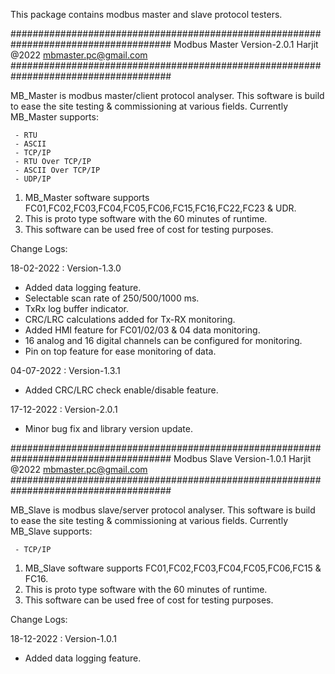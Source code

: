 This package contains modbus master and slave protocol testers.

#####################################################################################
Modbus Master
Version-2.0.1
Harjit @2022
mbmaster.pc@gmail.com
#####################################################################################

MB_Master is modbus master/client protocol analyser. This software is build to ease the site testing
& commissioning at various fields. Currently MB_Master supports:

     - RTU
     - ASCII
     - TCP/IP
     - RTU Over TCP/IP
     - ASCII Over TCP/IP
     - UDP/IP

1) MB_Master software supports FC01,FC02,FC03,FC04,FC05,FC06,FC15,FC16,FC22,FC23 & UDR.
2) This is proto type software with the 60 minutes of runtime.
3) This software can be used free of cost for testing purposes.

Change Logs:

18-02-2022 : Version-1.3.0 

- Added data logging feature.
- Selectable scan rate of 250/500/1000 ms.
- TxRx log buffer indicator.
- CRC/LRC calculations added for Tx-RX monitoring.
- Added HMI feature for FC01/02/03 & 04 data monitoring.
- 16 analog and 16 digital channels can be configured for monitoring.
- Pin on top feature for ease monitoring of data.
                                              
04-07-2022 : Version-1.3.1 

- Added CRC/LRC check enable/disable feature.

17-12-2022 : Version-2.0.1 

- Minor bug fix and library version update.



#####################################################################################
Modbus Slave
Version-1.0.1
Harjit @2022
mbmaster.pc@gmail.com
#####################################################################################

MB_Slave is modbus slave/server protocol analyser. This software is build to ease the site testing
& commissioning at various fields. Currently MB_Slave supports:

     - TCP/IP
     
1) MB_Slave software supports FC01,FC02,FC03,FC04,FC05,FC06,FC15 & FC16.
2) This is proto type software with the 60 minutes of runtime.
3) This software can be used free of cost for testing purposes.

Change Logs:

18-12-2022 : Version-1.0.1 

- Added data logging feature.
